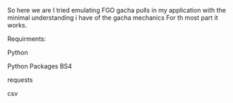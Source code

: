 So here we are 
I tried emulating FGO gacha pulls in my application with the minimal understanding i have of the gacha mechanics
For th most part it works.

Requirments:

Python

Python Packages
  BS4
  
  requests
  
  csv
